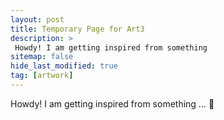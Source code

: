 ```yaml
---
layout: post
title: Temporary Page for Art3
description: >
 Howdy! I am getting inspired from something
sitemap: false
hide_last_modified: true
tag: [artwork]
---
```


Howdy! I am getting inspired from something ... 🤫